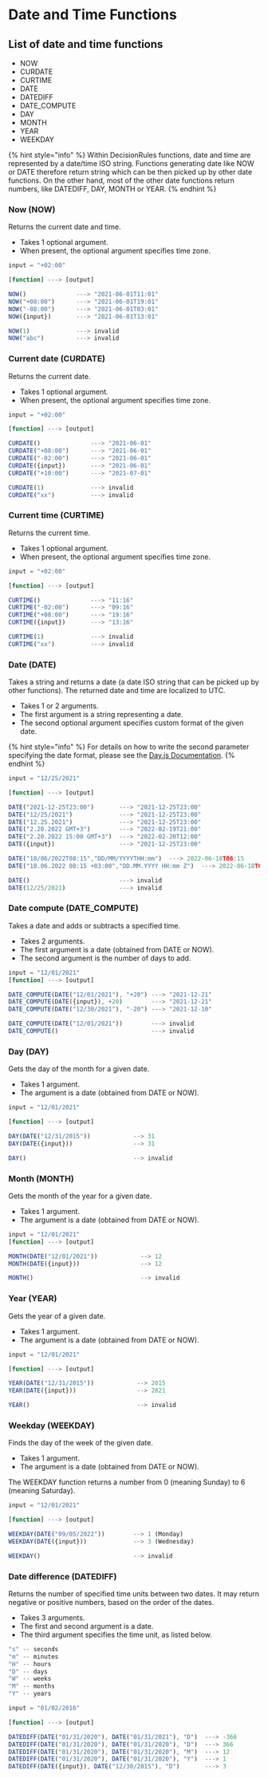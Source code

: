 # Date and Time Functions

## List of date and time functions

* NOW
* CURDATE
* CURTIME
* DATE
* DATEDIFF
* DATE\_COMPUTE
* DAY
* MONTH
* YEAR
* WEEKDAY

{% hint style="info" %}
Within DecisionRules functions, date and time are represented by a date/time ISO string. Functions generating date like NOW or DATE therefore return string which can be then picked up by other date functions. On the other hand, most of the other date functions return numbers, like DATEDIFF, DAY, MONTH or YEAR.
{% endhint %}

### Now (NOW)

Returns the current date and time.

* Takes 1 optional argument.
* When present, the optional argument specifies time zone.

```javascript
input = "+02:00"

[function] ---> [output]

NOW()              ---> "2021-06-01T11:01"
NOW("+08:00")      ---> "2021-06-01T19:01"
NOW("-08:00")      ---> "2021-06-01T03:01"
NOW({input})       ---> "2021-06-01T13:01"

NOW(1)             ---> invalid
NOW("abc")         ---> invalid
```

### Current date (CURDATE)

Returns the current date.

* Takes 1 optional argument.
* When present, the optional argument specifies time zone.

```javascript
input = "+02:00"

[function] ---> [output]

CURDATE()              ---> "2021-06-01"
CURDATE("+08:00")      ---> "2021-06-01"
CURDATE("-02:00")      ---> "2021-06-01"
CURDATE({input})       ---> "2021-06-01"
CURDATE("+10:00")      ---> "2021-07-01"

CURDATE(1)             ---> invalid
CURDATE("xx")          ---> invalid
```

### Current time (CURTIME)

Returns the current time.

* Takes 1 optional argument.
* When present, the optional argument specifies time zone.

```javascript
input = "+02:00"

[function] ---> [output]

CURTIME()              ---> "11:16"
CURTIME("-02:00")      ---> "09:16"
CURTIME("+08:00")      ---> "19:16"
CURTIME({input})       ---> "13:16"

CURTIME(1)             ---> invalid
CURTIME("xx")          ---> invalid
```

### Date (DATE)

Takes a string and returns a date (a date ISO string that can be picked up by other functions). The returned date and time are localized to UTC.

* Takes 1 or 2 arguments.
* The first argument is a string representing a date.
* The second optional argument specifies custom format of the given date.

{% hint style="info" %}
For details on how to write the second parameter specifying the date format, please see the [Day.js Documentation](https://day.js.org/docs/en/parse/string-format).
{% endhint %}

```javascript
input = "12/25/2021"

[function] ---> [output]

DATE("2021-12-25T23:00")       ---> "2021-12-25T23:00"
DATE("12/25/2021")             ---> "2021-12-25T23:00"
DATE("12.25.2021")             ---> "2021-12-25T23:00"
DATE("2.20.2022 GMT+3")        ---> "2022-02-19T21:00"
DATE("2.20.2022 15:00 GMT+3")  ---> "2022-02-20T12:00"
DATE({input})                  ---> "2021-12-25T23:00"

DATE("18/06/2022T08:15","DD/MM/YYYYTHH:mm")  ---> 2022-06-18T06:15
DATE("18.06.2022 08:15 +03:00","DD.MM.YYYY HH:mm Z")  ---> 2022-06-18T05:15

DATE()                         ---> invalid
DATE(12/25/2021)               ---> invalid
```

### Date compute (DATE\_COMPUTE)

Takes a date and adds or subtracts a specified time.

* Takes 2 arguments.
* The first argument is a date (obtained from DATE or NOW).
* The second argument is the number of days to add.

```javascript
input = "12/01/2021"
[function] ---> [output]

DATE_COMPUTE(DATE("12/01/2021"), "+20") ---> "2021-12-21"
DATE_COMPUTE(DATE({input}), +20)        ---> "2021-12-21"
DATE_COMPUTE(DATE("12/30/2021"), "-20") ---> "2021-12-10"

DATE_COMPUTE(DATE("12/01/2021"))        ---> invalid
DATE_COMPUTE()                          ---> invalid
```

### Day (DAY)

Gets the day of the month for a given date.

* Takes 1 argument.
* The argument is a date (obtained from DATE or NOW).

```javascript
input = "12/01/2021"

[function] ---> [output]

DAY(DATE("12/31/2015"))            --> 31
DAY(DATE({input}))                 --> 31

DAY()                              --> invalid
```

### Month (MONTH)

Gets the month of the year for a given date.

* Takes 1 argument.
* The argument is a date (obtained from DATE or NOW).

```javascript
input = "12/01/2021"
[function] ---> [output]

MONTH(DATE("12/01/2021"))            --> 12
MONTH(DATE({input}))                 --> 12

MONTH()                              --> invalid
```

### Year (YEAR)

Gets the year of a given date.

* Takes 1 argument.
* The argument is a date (obtained from DATE or NOW).

```javascript
input = "12/01/2021"

[function] ---> [output]

YEAR(DATE("12/31/2015"))            --> 2015
YEAR(DATE({input}))                 --> 2021

YEAR()                              --> invalid
```

### Weekday (WEEKDAY)

Finds the day of the week of the given date.

* Takes 1 argument.
* The argument is a date (obtained from DATE or NOW).

The WEEKDAY function returns a number from 0 (meaning Sunday) to 6 (meaning Saturday).

```javascript
input = "12/01/2021"

[function] ---> [output]

WEEKDAY(DATE("09/05/2022"))        --> 1 (Monday)
WEEKDAY(DATE({input}))             --> 3 (Wednesday)

WEEKDAY()                          --> invalid
```

### Date difference (DATEDIFF)

Returns the number of specified time units between two dates. It may return negative or positive numbers, based on the order of the dates.

* Takes 3 arguments.
* The first and second argument is a date.
* The third argument specifies the time unit, as listed below.

```javascript
"s" -- seconds
"m" -- minutes
"H" -- hours
"D" -- days
"W" -- weeks
"M" -- months
"Y" -- years
```

```javascript
input = "01/02/2016"

[function] ---> [output]

DATEDIFF(DATE("01/31/2020"), DATE("01/31/2021"), "D")  ---> -366
DATEDIFF(DATE("01/31/2020"), DATE("01/31/2020"), "D")  ---> 366
DATEDIFF(DATE("01/31/2020"), DATE("01/31/2020"), "M")  ---> 12
DATEDIFF(DATE("01/31/2020"), DATE("01/31/2020"), "Y")  ---> 1
DATEDIFF(DATE({input}), DATE("12/30/2015"), "D")       ---> 3
```

